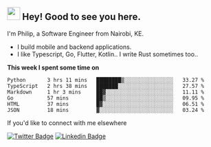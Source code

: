 <h2><img src="https://slackmojis.com/emojis/3643-cool-doge/download" width="30"/> Hey! Good to see you here.</h2>

<p>I'm Philip, a Software Engineer from Nairobi, KE. 

- I build mobile and backend applications.
- I like Typescript, Go, Flutter, Kotlin.. I write Rust sometimes too..</p>

**This week I spent some time on**
<!--START_SECTION:waka-->

```text
Python       3 hrs 11 mins   ████████▒░░░░░░░░░░░░░░░░   33.27 %
TypeScript   2 hrs 38 mins   ███████░░░░░░░░░░░░░░░░░░   27.57 %
Markdown     1 hr 3 mins     ██▓░░░░░░░░░░░░░░░░░░░░░░   11.11 %
Go           57 mins         ██▒░░░░░░░░░░░░░░░░░░░░░░   09.95 %
HTML         37 mins         █▓░░░░░░░░░░░░░░░░░░░░░░░   06.51 %
JSON         18 mins         ▓░░░░░░░░░░░░░░░░░░░░░░░░   03.24 %
```

<!--END_SECTION:waka-->

If you'd like to connect with me elsewhere

[![Twitter Badge](https://img.shields.io/badge/-Twitter-1ca0f1?style=flat-square&labelColor=1ca0f1&logo=twitter&logoColor=white&link=https://twitter.com/_diogorodrigues)](https://twitter.com/kimathiphil)  [![Linkedin Badge](https://img.shields.io/badge/-LinkedIn-blue?style=flat-square&logo=Linkedin&logoColor=white&link=https://www.linkedin.com/in/philip-kimathi-2604a9114/)](https://www.linkedin.com/in/philip-kimathi-2604a9114/)
